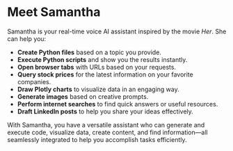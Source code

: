 # Meet Samantha

Samantha is your real-time voice AI assistant inspired by the movie *Her*. She can help you:

- **Create Python files** based on a topic you provide.
- **Execute Python scripts** and show you the results instantly.
- **Open browser tabs** with URLs based on your requests.
- **Query stock prices** for the latest information on your favorite companies.
- **Draw Plotly charts** to visualize data in an engaging way.
- **Generate images** based on creative prompts.
- **Perform internet searches** to find quick answers or useful resources.
- **Draft LinkedIn posts** to help you share your ideas effectively.

With Samantha, you have a versatile assistant who can generate and execute code, visualize data, create content, and find information—all seamlessly integrated to help you accomplish tasks efficiently.